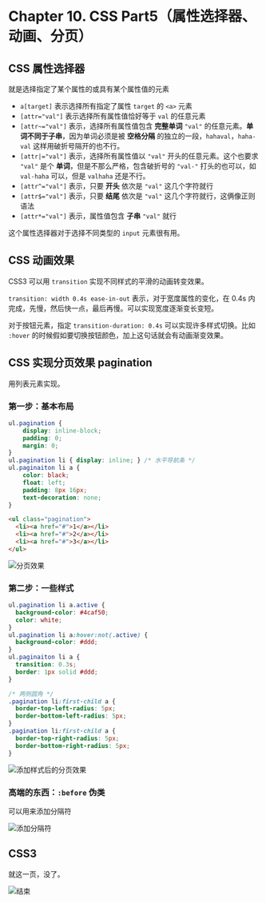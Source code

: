 # Chapter 10. CSS Part5（属性选择器、动画、分页）

## CSS 属性选择器

就是选择指定了某个属性的或具有某个属性值的元素

*   `a[target]` 表示选择所有指定了属性 `target` 的 `<a>` 元素
*   `[attr="val"]` 表示选择所有属性值恰好等于 `val` 的任意元素
*   `[attr~="val"]` 表示，选择所有属性值包含 **完整单词** `"val"` 的任意元素。**单词不同于子串**，因为单词必须是被 **空格分隔** 的独立的一段，`hahaval`，`haha-val` 这样用破折号隔开的也不行。
*   `[attr|="val"]` 表示，选择所有属性值以 `"val"` 开头的任意元素。这个也要求 `"val"` 是个 **单词**，但是不那么严格，包含破折号的 `"val-"` 打头的也可以，如 `val-haha` 可以，但是 `valhaha` 还是不行。
*   `[attr^="val"]` 表示，只要 **开头** 依次是 `"val"` 这几个字符就行
*   `[attr$="val"]` 表示，只要 **结尾** 依次是 `"val"` 这几个字符就行，这俩像正则语法
*   `[attr*="val"]` 表示，属性值包含 **子串** `"val"` 就行

这个属性选择器对于选择不同类型的 `input` 元素很有用。

## CSS 动画效果

CSS3 可以用 `transition` 实现不同样式的平滑的动画转变效果。

`transition: width 0.4s ease-in-out` 表示，对于宽度属性的变化，在 0.4s 内完成，先慢，然后快一点，最后再慢。可以实现宽度逐渐变长变短。

对于按钮元素，指定 `transition-duration: 0.4s` 可以实现许多样式切换。比如 `:hover` 的时候假如要切换按钮颜色，加上这句话就会有动画渐变效果。

## CSS 实现分页效果 pagination

用列表元素实现。

### 第一步：基本布局

```css
ul.pagination {
    display: inline-block;
    padding: 0;
    margin: 0;
}
ul.pagination li { display: inline; } /* 水平导航条 */
ul.paginaiton li a {
    color: black;
    float: left;
    padding: 8px 16px;
    text-decoration: none;
}
```

```html
<ul class="pagination">
  <li><a href="#">1</a></li>
  <li><a href="#">2</a></li>
  <li><a href="#">3</a></li>
</ul>
```

![分页效果](https://s2.loli.net/2023/05/22/aBeF47A5qUPhYCf.png)

### 第二步：一些样式

```css
ul.pagination li a.active {
  background-color: #4caf50;
  color: white;
}
ul.pagination li a:hover:not(.active) {
  background-color: #ddd;
}
ul.paginaiton li a {
  transition: 0.3s;
  border: 1px solid #ddd;
}

/* 两侧圆角 */
.pagination li:first-child a {
  border-top-left-radius: 5px;
  border-bottom-left-radius: 5px;
}
.pagination li:first-child a {
  border-top-right-radius: 5px;
  border-bottom-right-radius: 5px;
}
```

![添加样式后的分页效果](https://s2.loli.net/2023/05/22/aYkdrHztsRALo19.png)

### 高端的东西：`:before` 伪类

可以用来添加分隔符

![添加分隔符](https://s2.loli.net/2023/05/22/oil58f9jKZgpFMT.png)

## CSS3

就这一页，没了。

![结束](https://s2.loli.net/2023/05/22/pjBxCcWElsogeyY.png)
